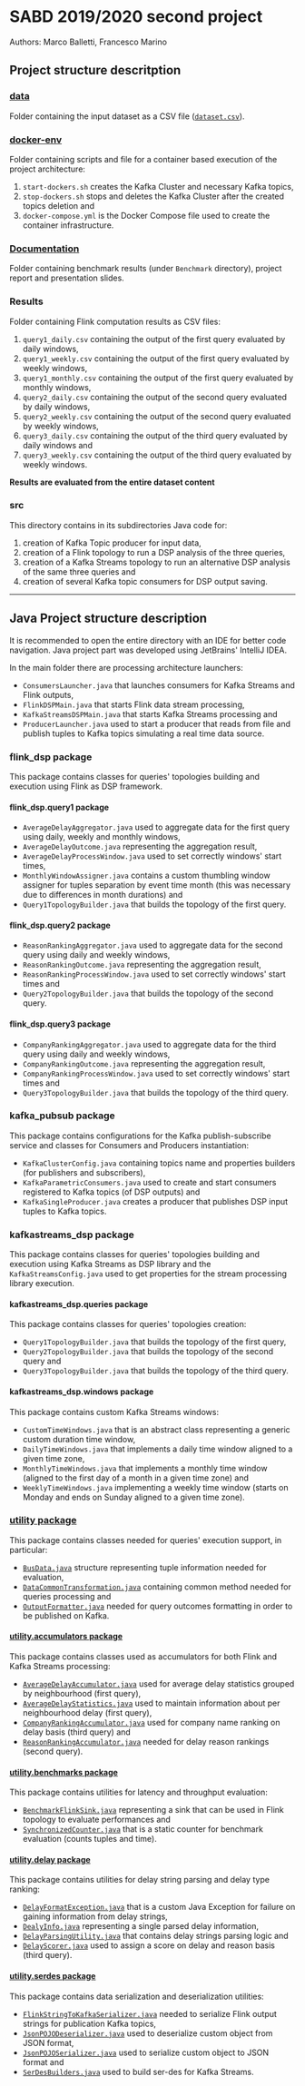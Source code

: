 # SABD 2019/2020 second project
Authors: Marco Balletti, Francesco Marino

<h2>Project structure descritption</h2>

### [data](data)

Folder containing the input dataset as a CSV file ([`dataset.csv`](data/dataset.csv)).

### [docker-env](docker-env)

Folder containing scripts and file for a container based execution of the project architecture:

1. `start-dockers.sh` creates the Kafka Cluster and necessary Kafka topics,
2. `stop-dockers.sh` stops and deletes the Kafka Cluster after the created topics deletion and
3. `docker-compose.yml` is the Docker Compose file used to create the container infrastructure.

### [Documentation](Documentation)

Folder containing benchmark results (under `Benchmark` directory), project report and presentation slides.

### Results

Folder containing Flink computation results as CSV files:

1. `query1_daily.csv` containing the output of the first query evaluated by daily windows,
2. `query1_weekly.csv` containing the output of the first query evaluated by weekly windows,
3. `query1_monthly.csv` containing the output of the first query evaluated by monthly windows,
4. `query2_daily.csv` containing the output of the second query evaluated by daily windows,
5. `query2_weekly.csv` containing the output of the second query evaluated by weekly windows,
6. `query3_daily.csv` containing the output of the third query evaluated by daily windows and
7. `query3_weekly.csv` containing the output of the third query evaluated by weekly windows.

**Results are evaluated from the entire dataset content**

### src

This directory contains in its subdirectories Java code for:

1. creation of Kafka Topic producer for input data,
2. creation of a Flink topology to run a DSP analysis of the three queries,
3. creation of a Kafka Streams topology to run an alternative DSP analysis of the same three queries and
4. creation of several Kafka topic consumers for DSP output saving.

---

<h2>Java Project structure description</h2>

It is recommended to open the entire directory with an IDE for better code navigation. Java project part was developed using JetBrains' IntelliJ IDEA.

In the main folder there are processing architecture launchers:

* `ConsumersLauncher.java` that launches consumers for Kafka Streams and Flink outputs,
* `FlinkDSPMain.java` that starts Flink data stream processing,
* `KafkaStreamsDSPMain.java` that starts Kafka Streams processing and
* `ProducerLauncher.java` used to start a producer that reads from file and publish tuples to Kafka topics simulating a real time data source.

### flink_dsp package

This package contains classes for queries' topologies building and execution using Flink as DSP framework.

#### flink_dsp.query1 package

* `AverageDelayAggregator.java` used to aggregate data for the first query using daily, weekly and monthly windows,
* `AverageDelayOutcome.java` representing the aggregation result,
* `AverageDelayProcessWindow.java` used to set correctly windows' start times,
* `MonthlyWindowAssigner.java` contains a custom thumbling window assigner for tuples separation by event time month (this was necessary due to differences in month durations) and
* `Query1TopologyBuilder.java` that builds the topology of the first query.

#### flink_dsp.query2 package

* `ReasonRankingAggregator.java` used to aggregate data for the second query using daily and weekly windows,
* `ReasonRankingOutcome.java` representing the aggregation result,
* `ReasonRankingProcessWindow.java` used to set correctly windows' start times and
* `Query2TopologyBuilder.java` that builds the topology of the second query.

#### flink_dsp.query3 package

* `CompanyRankingAggregator.java` used to aggregate data for the third query using daily and weekly windows,
* `CompanyRankingOutcome.java` representing the aggregation result,
* `CompanyRankingProcessWindow.java` used to set correctly windows' start times and
* `Query3TopologyBuilder.java` that builds the topology of the third query.

### kafka_pubsub package

This package contains configurations for the Kafka publish-subscribe service and classes for Consumers and Producers instantiation:

* `KafkaClusterConfig.java` containing topics name and properties builders (for publishers and subscribers),
* `KafkaParametricConsumers.java` used to create and start consumers registered to Kafka topics (of DSP outputs) and
* `KafkaSingleProducer.java` creates a producer that publishes DSP input tuples to Kafka topics.

### kafkastreams_dsp package

This package contains classes for queries' topologies building and execution using Kafka Streams as DSP library and the `KafkaStreamsConfig.java` used to get properties for the stream processing library execution.

#### kafkastreams_dsp.queries package

This package contains classes for queries' topologies creation:

* `Query1TopologyBuilder.java` that builds the topology of the first query,
* `Query2TopologyBuilder.java` that builds the topology of the second query and
* `Query3TopologyBuilder.java` that builds the topology of the third query.

#### kafkastreams_dsp.windows package

This package contains custom Kafka Streams windows:

* `CustomTimeWindows.java` that is an abstract class representing a generic custom duration time window,
* `DailyTimeWindows.java` that implements a daily time window aligned to a given time zone,
* `MonthlyTimeWindows.java` that implements a monthly time window (aligned to the first day of a month in a given time zone) and
* `WeeklyTimeWindows.java` implementing a weekly time window (starts on Monday and ends on Sunday aligned to a given time zone).

### [utility package](src/main/java/utility)

This package contains classes needed for queries' execution support, in particular:

* [`BusData.java`](src/main/java/utility/BusData.java) structure representing tuple information needed for evaluation,
* [`DataCommonTransformation.java`](src/main/java/utility/DataCommonTransformation.java) containing common method needed for queries processing and
* [`OutputFormatter.java`](src/main/java/utility/OutputFormatter.java) needed for query outcomes formatting in order to be published on Kafka.

#### [utility.accumulators package](src/main/java/utility/accumulators)

This package contains classes used as accumulators for both Flink and Kafka Streams processing:

* [`AverageDelayAccumulator.java`](src/main/java/utility/accumulators/AverageDelayAccumulator.java) used for average delay statistics grouped by neighbourhood (first query),
* [`AverageDelayStatistics.java`](src/main/java/utility/accumulators/AverageDelayStatistics.java) used to maintain information about per neighbourhood delay (first query),
* [`CompanyRankingAccumulator.java`](src/main/java/utility/accumulators/CompanyRankingAccumulator.java) used for company name ranking on delay basis (third query) and
* [`ReasonRankingAccumulator.java`](src/main/java/utility/accumulators/ReasonRankingAccumulator.java) needed for delay reason rankings (second query).

#### [utility.benchmarks package](src/main/java/utility/benchmarks)

This package contains utilities for latency and throughput evaluation:

* [`BenchmarkFlinkSink.java`](src/main/java/utility/benchmarks/BenchmarkFlinkSink.java) representing a sink that can be used in Flink topology to evaluate performances and
* [`SynchronizedCounter.java`](src/main/java/utility/benchmarks/SynchronizedCounter.java) that is a static counter for benchmark evaluation (counts tuples and time).

#### [utility.delay package](src/main/java/utility/delay)

This package contains utilities for delay string parsing and delay type ranking:

* [`DelayFormatException.java`](src/main/java/utility/delay/DelayFormatException.java) that is a custom Java Exception for failure on gaining information from delay strings,
* [`DealyInfo.java`](src/main/java/utility/delay/DealyInfo.java) representing a single parsed delay information,
* [`DelayParsingUtility.java`](src/main/java/utility/delay/DelayParsingUtility.java) that contains delay strings parsing logic and
* [`DelayScorer.java`](src/main/java/utility/delay/DelayScorer.java) used to assign a score on delay and reason basis (third query).

#### [utility.serdes package](src/main/java/utility/serdes)

This package contains data serialization and deserialization utilities:

* [`FlinkStringToKafkaSerializer.java`](src/main/java/utility/serdes/FlinkStringToKafkaSerializer.java) needed to serialize Flink output strings for publication Kafka topics,
* [`JsonPOJODeserializer.java`](src/main/java/utility/serdes/JsonPOJODeserializer.java) used to deserialize custom object from JSON format,
* [`JsonPOJOSerializer.java`](src/main/java/utility/serdes/JsonPOJOSerializer.java) used to serialize custom object to JSON format and
* [`SerDesBuilders.java`](src/main/java/utility/serdes/SerDesBuilders.java) used to build ser-des for Kafka Streams.
